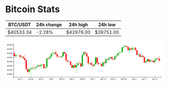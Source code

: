 # Bitcoin Stats

BTC/USDT|24h change|24h high|24h low|
|---|---|---|---|
|$40533.34|-2.28%|$42976.00|$39751.00|

<img src="./chart.svg">
